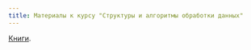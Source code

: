 ```yaml
---
title: Материалы к курсу "Структуры и алгоритмы обработки данных"
---
```


[Книги][books].

[books]: https://yadi.sk/d/tYbqVP6qyhaCvg
